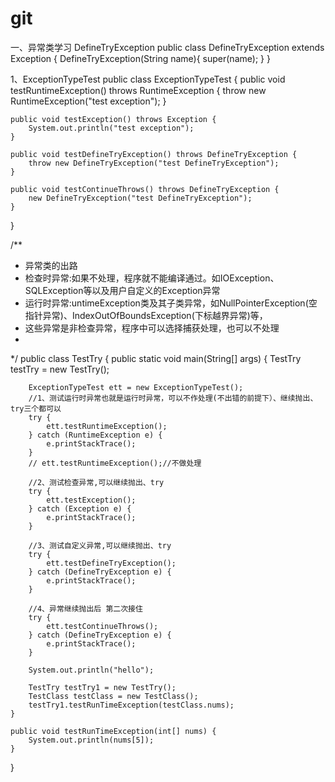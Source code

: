 # git
一、异常类学习
DefineTryException
public class DefineTryException extends Exception {
   DefineTryException(String name){
       super(name);
   }
}

1、ExceptionTypeTest
public class ExceptionTypeTest {
    public void testRuntimeException() throws RuntimeException {
        throw new RuntimeException("test exception");
    }

    public void testException() throws Exception {
        System.out.println("test exception");
    }

    public void testDefineTryException() throws DefineTryException {
        throw new DefineTryException("test DefineTryException");
    }

    public void testContinueThrows() throws DefineTryException {
        new DefineTryException("test DefineTryException");
    }
}

/**
 * 异常类的出路
 * 检查时异常:如果不处理，程序就不能编译通过。如IOException、SQLException等以及用户自定义的Exception异常
 * 运行时异常:untimeException类及其子类异常，如NullPointerException(空指针异常)、IndexOutOfBoundsException(下标越界异常)等，
 * 这些异常是非检查异常，程序中可以选择捕获处理，也可以不处理
 *
 */
public class TestTry {
    public static void main(String[] args) {
        TestTry testTry = new TestTry();

        ExceptionTypeTest ett = new ExceptionTypeTest();
        //1、测试运行时异常也就是运行时异常，可以不作处理(不出错的前提下）、继续抛出、try三个都可以
        try {
            ett.testRuntimeException();
        } catch (RuntimeException e) {
            e.printStackTrace();
        }
        // ett.testRuntimeException();//不做处理

        //2、测试检查异常,可以继续抛出、try
        try {
            ett.testException();
        } catch (Exception e) {
            e.printStackTrace();
        }

        //3、测试自定义异常,可以继续抛出、try
        try {
            ett.testDefineTryException();
        } catch (DefineTryException e) {
            e.printStackTrace();
        }

        //4、异常继续抛出后 第二次接住
        try {
            ett.testContinueThrows();
        } catch (DefineTryException e) {
            e.printStackTrace();
        }

        System.out.println("hello");

        TestTry testTry1 = new TestTry();
        TestClass testClass = new TestClass();
        testTry1.testRunTimeException(testClass.nums);
    }

    public void testRunTimeException(int[] nums) {
        System.out.println(nums[5]);
    }

}
